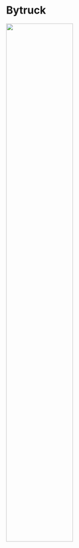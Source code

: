 # Bytruck  
<img src="https://user-images.githubusercontent.com/38887442/43368121-24d7791a-9393-11e8-80bc-222a58b798d9.png" width="60%">